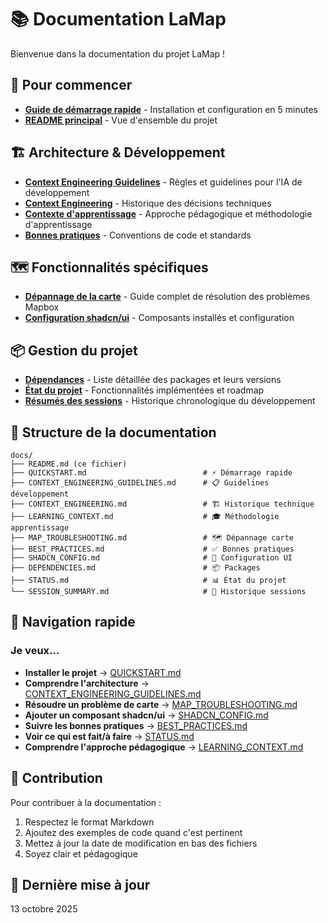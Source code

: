 # 📚 Documentation LaMap

Bienvenue dans la documentation du projet LaMap !

## 🚀 Pour commencer

- **[Guide de démarrage rapide](./QUICKSTART.md)** - Installation et configuration en 5 minutes
- **[README principal](../README.md)** - Vue d'ensemble du projet

## 🏗️ Architecture & Développement

- **[Context Engineering Guidelines](./CONTEXT_ENGINEERING_GUIDELINES.md)** - Règles et guidelines pour l'IA de développement
- **[Context Engineering](./CONTEXT_ENGINEERING.md)** - Historique des décisions techniques
- **[Contexte d'apprentissage](./LEARNING_CONTEXT.md)** - Approche pédagogique et méthodologie d'apprentissage
- **[Bonnes pratiques](./BEST_PRACTICES.md)** - Conventions de code et standards

## 🗺️ Fonctionnalités spécifiques

- **[Dépannage de la carte](./MAP_TROUBLESHOOTING.md)** - Guide complet de résolution des problèmes Mapbox
- **[Configuration shadcn/ui](./SHADCN_CONFIG.md)** - Composants installés et configuration

## 📦 Gestion du projet

- **[Dépendances](./DEPENDENCIES.md)** - Liste détaillée des packages et leurs versions
- **[État du projet](./STATUS.md)** - Fonctionnalités implémentées et roadmap
- **[Résumés des sessions](./SESSION_SUMMARY.md)** - Historique chronologique du développement

## 📖 Structure de la documentation

```
docs/
├── README.md (ce fichier)
├── QUICKSTART.md                          # ⚡ Démarrage rapide
├── CONTEXT_ENGINEERING_GUIDELINES.md      # 📋 Guidelines développement
├── CONTEXT_ENGINEERING.md                 # 🏗️ Historique technique
├── LEARNING_CONTEXT.md                    # 🎓 Méthodologie apprentissage
├── MAP_TROUBLESHOOTING.md                 # 🗺️ Dépannage carte
├── BEST_PRACTICES.md                      # ✅ Bonnes pratiques
├── SHADCN_CONFIG.md                       # 🎨 Configuration UI
├── DEPENDENCIES.md                        # 📦 Packages
├── STATUS.md                              # 📊 État du projet
└── SESSION_SUMMARY.md                     # 📝 Historique sessions
```

## 🎯 Navigation rapide

### Je veux...

- **Installer le projet** → [QUICKSTART.md](./QUICKSTART.md)
- **Comprendre l'architecture** → [CONTEXT_ENGINEERING_GUIDELINES.md](./CONTEXT_ENGINEERING_GUIDELINES.md)
- **Résoudre un problème de carte** → [MAP_TROUBLESHOOTING.md](./MAP_TROUBLESHOOTING.md)
- **Ajouter un composant shadcn/ui** → [SHADCN_CONFIG.md](./SHADCN_CONFIG.md)
- **Suivre les bonnes pratiques** → [BEST_PRACTICES.md](./BEST_PRACTICES.md)
- **Voir ce qui est fait/à faire** → [STATUS.md](./STATUS.md)
- **Comprendre l'approche pédagogique** → [LEARNING_CONTEXT.md](./LEARNING_CONTEXT.md)

## 🤝 Contribution

Pour contribuer à la documentation :

1. Respectez le format Markdown
2. Ajoutez des exemples de code quand c'est pertinent
3. Mettez à jour la date de modification en bas des fichiers
4. Soyez clair et pédagogique

## 📅 Dernière mise à jour

13 octobre 2025
